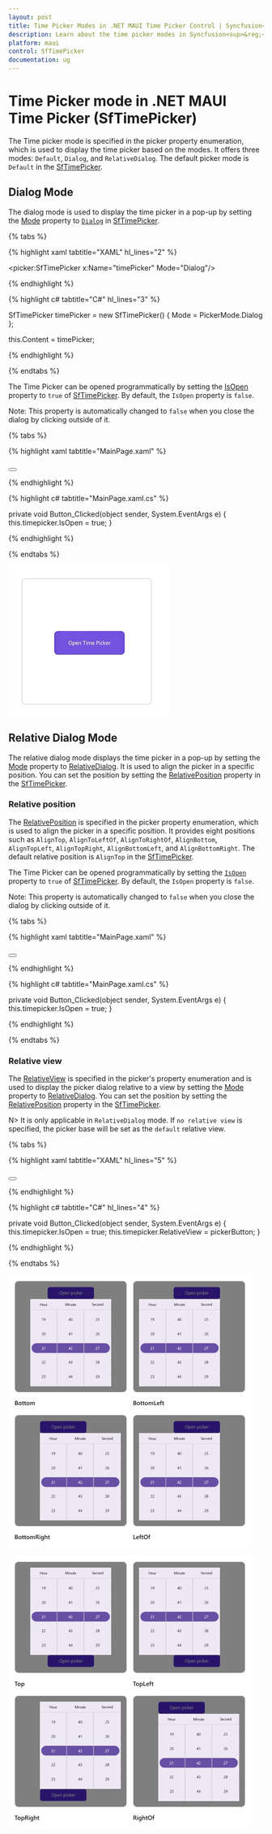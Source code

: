 ```yaml
---
layout: post
title: Time Picker Modes in .NET MAUI Time Picker Control | Syncfusion<sup>&reg;</sup>
description: Learn about the time picker modes in Syncfusion<sup>&reg;</sup> Time Picker for .NET MAUI (SfTimePicker) control and its basic features.
platform: maui
control: SfTimePicker
documentation: ug
---
```


# Time Picker mode in .NET MAUI Time Picker (SfTimePicker)

The Time picker mode is specified in the picker property enumeration, which is used to display the time picker based on the modes. It offers three modes: `Default`, `Dialog`, and `RelativeDialog`. The default picker mode is `Default` in the [SfTimePicker](https://help.syncfusion.com/cr/maui-toolkit/Syncfusion.Maui.Toolkit.Picker.SfTimePicker.html).

## Dialog Mode

The dialog mode is used to display the time picker in a pop-up by setting the [Mode](https://help.syncfusion.com/cr/maui-toolkit/Syncfusion.Maui.Toolkit.Picker.PickerBase.html#Syncfusion_Maui_Toolkit_Picker_PickerBase_Mode) property to [`Dialog`](https://help.syncfusion.com/cr/maui-toolkit/Syncfusion.Maui.Toolkit.Picker.PickerMode.html#Syncfusion_Maui_Toolkit_Picker_PickerMode_Dialog) in [SfTimePicker](https://help.syncfusion.com/cr/maui-toolkit/Syncfusion.Maui.Toolkit.Picker.SfTimePicker.html).

{% tabs %}

{% highlight xaml tabtitle="XAML" hl_lines="2" %}

<picker:SfTimePicker x:Name="timePicker"
                     Mode="Dialog"/>

{% endhighlight %}

{% highlight c# tabtitle="C#" hl_lines="3" %}

SfTimePicker timePicker = new SfTimePicker()
{
    Mode = PickerMode.Dialog
};

this.Content = timePicker;

{% endhighlight %}

{% endtabs %}

The Time Picker can be opened programmatically by setting the [IsOpen](https://help.syncfusion.com/cr/maui-toolkit/Syncfusion.Maui.Toolkit.Picker.PickerBase.html#Syncfusion_Maui_Toolkit_Picker_PickerBase_IsOpen) property to `true` of [SfTimePicker](https://help.syncfusion.com/cr/maui-toolkit/Syncfusion.Maui.Toolkit.Picker.SfTimePicker.html). By default, the `IsOpen` property is `false`.

Note: This property is automatically changed to `false` when you close the dialog by clicking outside of it.

{% tabs %}

{% highlight xaml tabtitle="MainPage.xaml" %}

<Grid>
    <picker:SfTimePicker x:Name="timepicker"
                         Mode="Dialog"/>
    <Button Text="Open Picker" 
            x:Name="pickerButton"
            Clicked="Button_Clicked"
            HorizontalOptions="Center"
            VerticalOptions="Center"
            HeightRequest="50" 
            WidthRequest="150">
    </Button>
</Grid>

{% endhighlight %}

{% highlight c# tabtitle="MainPage.xaml.cs" %}

private void Button_Clicked(object sender, System.EventArgs e)
{
    this.timepicker.IsOpen = true;
}

{% endhighlight %}

{% endtabs %}

   ![Dialog mode in .NET MAUI Time picker.](images/time-picker-mode/maui-time-picker-dialog-mode.gif)

## Relative Dialog Mode

The relative dialog mode displays the time picker in a pop-up by setting the [Mode](https://help.syncfusion.com/cr/maui-toolkit/Syncfusion.Maui.Toolkit.Picker.PickerBase.html#Syncfusion_Maui_Toolkit_Picker_PickerBase_Mode) property to [RelativeDialog](https://help.syncfusion.com/cr/maui-toolkit/Syncfusion.Maui.Toolkit.Picker.PickerMode.html#Syncfusion_Maui_Toolkit_Picker_PickerMode_RelativeDialog). It is used to align the picker in a specific position. You can set the position by setting the [RelativePosition](https://help.syncfusion.com/cr/maui-toolkit/Syncfusion.Maui.Toolkit.Picker.PickerBase.html#Syncfusion_Maui_Toolkit_Picker_PickerBase_RelativePosition) property in the [SfTimePicker](https://help.syncfusion.com/cr/maui-toolkit/Syncfusion.Maui.Toolkit.Picker.SfTimePicker.html).

### Relative position

The [RelativePosition](https://help.syncfusion.com/cr/maui-toolkit/Syncfusion.Maui.Toolkit.Picker.PickerBase.html#Syncfusion_Maui_Toolkit_Picker_PickerBase_RelativePosition) is specified in the picker property enumeration, which is used to align the picker in a specific position. It provides eight positions such as `AlignTop`, `AlignToLeftOf`, `AlignToRightOf`, `AlignBottom`, `AlignTopLeft`, `AlignTopRight`, `AlignBottomLeft`, and `AlignBottomRight`. The default relative position is `AlignTop` in the [SfTimePicker](https://help.syncfusion.com/cr/maui-toolkit/Syncfusion.Maui.Toolkit.Picker.SfTimePicker.html).


The Time Picker can be opened programmatically by setting the [`IsOpen`](https://help.syncfusion.com/cr/maui-toolkit/Syncfusion.Maui.Toolkit.Picker.PickerBase.html#Syncfusion_Maui_Toolkit_Picker_PickerBase_IsOpen) property to `true` of [SfTimePicker](https://help.syncfusion.com/cr/maui-toolkit/Syncfusion.Maui.Toolkit.Picker.SfTimePicker.html). By default, the `IsOpen` property is `false`.

Note: This property is automatically changed to `false` when you close the dialog by clicking outside of it.

{% tabs %}

{% highlight xaml tabtitle="MainPage.xaml" %}

<Grid>
    <picker:SfTimePicker x:Name="timePicker" 
                         Mode="RelativeDialog"
                         RelativePosition="AlignTopLeft">
    </picker:SfTimePicker>
    <Button Text="Open picker" 
            x:Name="pickerButton"
            Clicked="Button_Clicked"
            HorizontalOptions="Center"
            VerticalOptions="Center"
            HeightRequest="50" 
            WidthRequest="150">
    </Button>
</Grid>

{% endhighlight %}

{% highlight c# tabtitle="MainPage.xaml.cs" %}

private void Button_Clicked(object sender, System.EventArgs e)
{
    this.timepicker.IsOpen = true;
}

{% endhighlight %} 
 
{% endtabs %}

### Relative view

The [RelativeView](https://help.syncfusion.com/cr/maui-toolkit/Syncfusion.Maui.Toolkit.Picker.PickerBase.html#Syncfusion_Maui_Toolkit_Picker_PickerBase_RelativeView) is specified in the picker's property enumeration and is used to display the picker dialog relative to a view by setting the [Mode](https://help.syncfusion.com/cr/maui-toolkit/Syncfusion.Maui.Toolkit.Picker.PickerBase.html#Syncfusion_Maui_Toolkit_Picker_PickerBase_Mode) property to [RelativeDialog](https://help.syncfusion.com/cr/maui-toolkit/Syncfusion.Maui.Toolkit.Picker.PickerMode.html#Syncfusion_Maui_Toolkit_Picker_PickerMode_RelativeDialog). You can set the position by setting the [RelativePosition](https://help.syncfusion.com/cr/maui-toolkit/Syncfusion.Maui.Toolkit.Picker.PickerBase.html#Syncfusion_Maui_Toolkit_Picker_PickerBase_RelativePosition) property in the [SfTimePicker](https://help.syncfusion.com/cr/maui-toolkit/Syncfusion.Maui.Toolkit.Picker.SfTimePicker.html).


N> It is only applicable in `RelativeDialog` mode. If `no relative view` is specified, the picker base will be set as the `default` relative view.

{% tabs %}

{% highlight xaml tabtitle="XAML" hl_lines="5" %}

<Grid>
    <picker:SfTimePicker x:Name="timePicker" 
                         Mode="RelativeDialog"
                         RelativePosition="AlignTopLeft"
                         RelativeView = "{x:Reference pickerButton}">
    </picker:SfTimePicker>
    <Button Text="Open picker" 
            x:Name="pickerButton"
            Clicked="Button_Clicked"
            HorizontalOptions="Center"
            VerticalOptions="Center"
            HeightRequest="50" 
            WidthRequest="150">
    </Button>
</Grid>

{% endhighlight %}

{% highlight c# tabtitle="C#" hl_lines="4" %}

private void Button_Clicked(object sender, System.EventArgs e)
{
    this.timepicker.IsOpen = true;
    this.timepicker.RelativeView = pickerButton;
}

{% endhighlight %}

{% endtabs %}

   ![Relative dialog mode in .NET MAUI Time picker.](images/time-picker-mode/maui-time-picker-relative-dialog-mode1.png)

   ![Relative dialog mode in .NET MAUI Time picker.](images/time-picker-mode/maui-time-picker-relative-dialog-mode2.png)